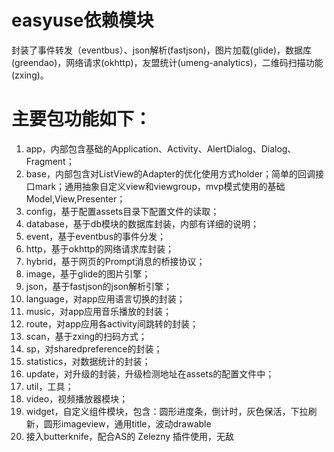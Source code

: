 # easyuse依赖模块

封装了事件转发（eventbus）、json解析(fastjson)，图片加载(glide)，数据库(greendao)，网络请求(okhttp)，友盟统计(umeng-analytics)，二维码扫描功能(zxing)。

# 主要包功能如下：
1. app，内部包含基础的Application、Activity、AlertDialog、Dialog、Fragment；
2. base，内部包含对ListView的Adapter的优化使用方式holder；简单的回调接口mark；通用抽象自定义view和viewgroup，mvp模式使用的基础Model,View,Presenter；
3. config，基于配置assets目录下配置文件的读取；
4. database，基于db模块的数据库封装，内部有详细的说明；
5. event，基于eventbus的事件分发；
6. http，基于okhttp的网络请求库封装；
7. hybrid，基于网页的Prompt消息的桥接协议；
8. image，基于glide的图片引擎；
9. json，基于fastjson的json解析引擎；
10. language，对app应用语言切换的封装；
11. music，对app应用音乐播放的封装；
12. route，对app应用各activity间跳转的封装；
13. scan，基于zxing的扫码方式；
14. sp，对sharedpreference的封装；
15. statistics，对数据统计的封装；
16. update，对升级的封装，升级检测地址在assets的配置文件中；
17. util，工具；
18. video，视频播放器模块；
19. widget，自定义组件模块，包含：圆形进度条，倒计时，灰色保活，下拉刷新，圆形imageview，通用title，波动drawable
20. 接入butterknife，配合AS的 Zelezny 插件使用，无敌
